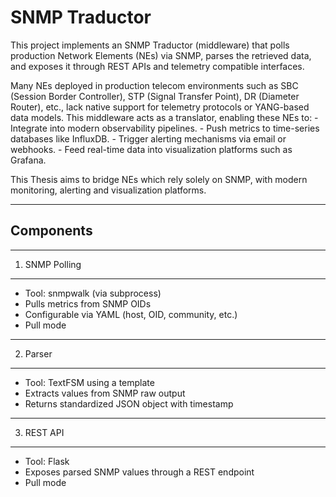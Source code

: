 # SNMP Traductor

This project implements an SNMP Traductor (middleware) that polls production Network Elements (NEs) via SNMP, parses the retrieved data, and exposes it through REST APIs and telemetry compatible interfaces.

Many NEs deployed in production telecom environments such as SBC (Session Border Controller), STP (Signal Transfer Point), DR (Diameter Router), etc., lack native support for telemetry protocols or YANG-based data models. This middleware acts as a translator, enabling these NEs to:
	- Integrate into modern observability pipelines.
	- Push metrics to time-series databases like InfluxDB.
	- Trigger alerting mechanisms via email or webhooks.
	- Feed real-time data into visualization platforms such as Grafana.

This Thesis aims to bridge NEs which rely solely on SNMP, with modern monitoring, alerting and visualization platforms.

----------
Components
----------

----
1. SNMP Polling
----
- Tool: snmpwalk (via subprocess)
- Pulls metrics from SNMP OIDs
- Configurable via YAML (host, OID, community, etc.)
- Pull mode

----
2. Parser
----
- Tool: TextFSM using a template
- Extracts values from SNMP raw output
- Returns standardized JSON object with timestamp

----
3. REST API
----
- Tool: Flask
- Exposes parsed SNMP values through a REST endpoint
- Pull mode